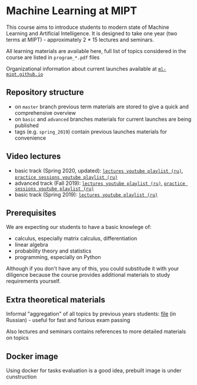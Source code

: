 # Machine Learning at MIPT
This course aims to introduce students to modern state of Machine Learning and Artificial Intelligence. It is designed to take one year (two terms at MIPT) - approximately 2 * 15 lectures and seminars.

All learning materials are available here, full list of topics considered in the course are listed in `program_*.pdf` files

Organizational information about current launches available at [`ml-mipt.github.io`](https://ml-mipt.github.io/)

## Repository structure

* on `master` branch previous term materials are stored
    to give a quick and comprehensive overview
* on `basic` and `advanced` branches materials for
    current launches are being published
* tags (e.g. `spring_2019`) contain previous launches materials for convenience

## Video lectures
* basic track (Spring 2020, updated): [`lectures youtube playlist (ru)`](https://www.youtube.com/playlist?list=PL4_hYwCyhAvZyW6qS58x4uElZgAkMVUvj), [`practice sessions youtube playlist (ru)`](https://www.youtube.com/playlist?list=PL4_hYwCyhAvYPOWn6e44RKxEfRWEsPA1z)
* advanced track (Fall 2019): [`lectures youtube playlist (ru)`](https://www.youtube.com/playlist?list=PL4_hYwCyhAvZeq93ssEUaR47xhvs7IhJM), [`practice sessions youtube playlist (ru)`](https://www.youtube.com/playlist?list=PL4_hYwCyhAvYvuHz_PKlEV-kOsK2bwUBg)
* basic track (Spring 2019): [`lectures youtube playlist (ru)`](https://www.youtube.com/playlist?list=PL4_hYwCyhAvasRqzz4w562ce0esEwS0Mt)

## Prerequisites

We are expecting our students to have a basic knowlege of:
* calculus, especially matrix calculus, differentiation
* linear algebra
* probability theory and statistics
* programming, especially on Python

Although if you don't have any of this, you could substitude it with your diligence because the course provides additional materials to study requirements yourself.

## Extra theoretical materials

Informal "aggregation" of all topics by previous years students: [file](https://github.com/girafe-ai/ml-mipt/blob/spring_2019/ML_informal_notes.pdf) (in Russian) - useful for fast and furious exam passing

Also lectures and seminars contains references to more detailed materials on topics

## Docker image

Using docker for tasks evaluation is a good idea, prebuilt image is under cunstruction
